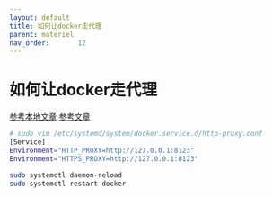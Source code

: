 ```yaml
---
layout: default
title: 如何让docker走代理
parent: materiel
nav_order:       12
---
```


# 如何让docker走代理

[参考本地文章](https://github.com/183461750/doc-record/blob/84e35bffe7f0f1fa2a6cf2dbe65cc0292a8c4540/materiel/ai/docker/%E5%A6%82%E4%BD%95%E8%AE%A9docker%E8%B5%B0%E4%BB%A3%E7%90%86.md)
[参考文章](https://neucrack.com/p/286)

```bash
# sudo vim /etc/systemd/system/docker.service.d/http-proxy.conf
[Service]
Environment="HTTP_PROXY=http://127.0.0.1:8123"
Environment="HTTPS_PROXY=http://127.0.0.1:8123"
```

```bash
sudo systemctl daemon-reload
sudo systemctl restart docker

```
